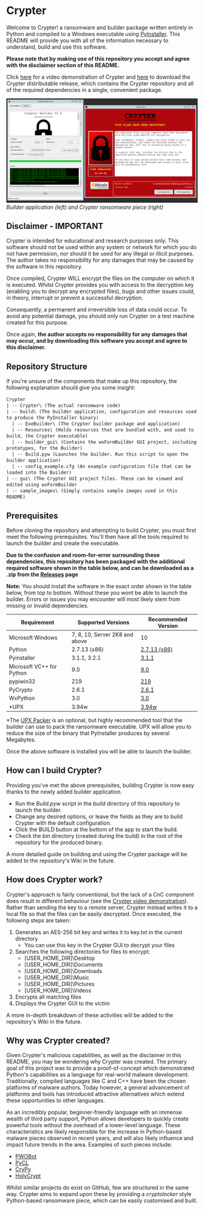# Crypter

Welcome to Crypter! a ransomware and builder package written entirely in Python and compiled to a Windows executable using [PyInstaller](http://www.pyinstaller.org/). This README will provide you with all of the information necessary to understand, build and use this software.

**Please note that by making use of this repository you accept and agree with the disclaimer section of this README.**

Click [here](https://youtu.be/r3jaNHmkkXE) for a video demonstration of Crypter and [here](../../../releases) to download the Crypter distributable release, which contains the Crypter repository and all of the required dependencies in a single, convenient package.

 ![Crypter GUI](sample_images/crypter_package.png)
 *Builder application (left) and Crypter ransomware piece (right)*
 
 
 ## Disclaimer - IMPORTANT
Crypter is intended for educational and research purposes only. This software should not be used within any system or network for which you do not have permission, nor should it be used for any illegal or illicit purposes. The author takes no responsibility for any damages that may be caused by the software in this repository. 

Once compiled, Crypter WILL encrypt the files on the computer on which it is executed. Whilst Crypter provides you with access to the decryption key (enabling you to decrypt any encrypted files), bugs and other issues could, in theory, interrupt or prevent a successful decryption. 

Consequently, a permanent and irreversible loss of data could occur. To avoid any potential damage, you should only run Crypter on a test machine created for this purpose.

Once again, **the author accepts no responsibility for any damages that may occur, and by downloading this software you accept and agree to this disclaimer.**

## Repository Structure
If you're unsure of the components that make up this repository, the following explanation should give you some insight:
```
Crypter
| -- Crypter\ (The actual ransomware code)
| -- build\ (The builder application, configuration and resources used to produce the PyInstaller binary)
  | -- ExeBuilder\ (The Crypter builder package and application)
  | -- Resources\ (Holds resources that are bundled with, and used to build, the Crypter executable)
  | -- builder_gui\ (Contains the wxFormBuilder GUI project, including prototypes, for the Builder)
  | -- Build.pyw (Launches the builder. Run this script to open the builder application)
  | -- config_example.cfg (An example configuration file that can be loaded into the Builder)
| -- gui\ (The Crypter GUI project files. These can be viewed and edited using wxFormBuilder
| -- sample_images\ (Simply contains sample images used in this README)
```

## Prerequisites
Before cloning the repository and attempting to build Crypter, you must first meet the following prerequisites. You'll then have all the tools required to launch the builder and create the executable.

**Due to the confusion and room-for-error surrounding these dependencies, this repository has been packaged with the additional required software shown in the table below, and can be downloaded as a .zip from the [Releases](../../../releases) page**

**Note:** You should install the software in the exact order shown in the table below, from top to bottom. Without these you wont be able to launch the builder. Errors or issues you may encounter will most likely stem from missing or invalid dependencies.

| Requirement | Supported Versions | Recommended Version |
| ----------- | ------------------ | ----------- |
| Microsoft Windows | 7, 8, 10, Server 2K8 and above | 10 |
| Python | 2.7.13 (x86) | [2.7.13 (x86)](https://www.python.org/downloads/release/python-2713/) |
| Pyinstaller | 3.1.1, 3.2.1 | [3.1.1](https://github.com/pyinstaller/pyinstaller/releases/tag/v3.1.1) |
| Microsoft VC++ for Python | 9.0 | [9.0](https://www.microsoft.com/en-gb/download/details.aspx?id=44266) |
| pypiwin32 | 219 | [219](https://sourceforge.net/projects/pywin32/files/pywin32/Build%20219/) |
| PyCrypto | 2.6.1 | [2.6.1](http://www.voidspace.org.uk/python/modules.shtml#pycrypto) |
| WxPython | 3.0 | [3.0](https://sourceforge.net/projects/wxpython/files/wxPython/3.0.0.0/) |
| \*UPX | 3.94w | [3.94w](https://github.com/upx/upx/releases/tag/v3.94) |

\*The [UPX Packer](https://upx.github.io/) is an optional, but highly recommended tool that the builder can use to pack the ransomware executable. UPX will allow you to reduce the size of the binary that PyInstaller produces by several Megabytes.

Once the above software is installed you will be able to launch the builder.

## How can I build Crypter?
Providing you've met the above prerequisites, building Crypter is now easy thanks to the newly added builder application.

- Run the *Build.pyw* script in the *build* directory of this repository to launch the builder.
- Change any desired options, or leave the fields as they are to build Crypter with the default configuration.
- Click the BUILD button at the bottom of the app to start the build.
- Check the *bin* directory (created during the build) in the root of the repository for the produced binary.

A more detailed guide on building and using the Crypter package will be added to the repository's Wiki in the future.

## How does Crypter work?
Crypter's approach is fairly conventional, but the lack of a CnC component does result in different behaviour (see the [Crypter video demonstration](https://youtu.be/r3jaNHmkkXE)). Rather than sending the key to a remote server, Crypter instead writes it to a local file so that the files can be easily decrypted. Once executed, the following steps are taken:

1. Generates an AES-256 bit key and writes it to key.txt in the current directory
    - You can use this key in the Crypter GUI to decrypt your files
2. Searches the following directories for files to encrypt:
    - [USER_HOME_DIR]\Desktop
    - [USER_HOME_DIR]\Documents
    - [USER_HOME_DIR]\Downloads
    - [USER_HOME_DIR]\Music
    - [USER_HOME_DIR]\Pictures
    - [USER_HOME_DIR]\Videos    
3. Encrypts all matching files
4. Displays the Crypter GUI to the victim

A more in-depth breakdown of these activities will be added to the repository's Wiki in the future.

## Why was Crypter created?
Given Crypter's malicious capabilities, as well as the disclaimer in this README, you may be wondering why Crypter was created. The primary goal of this project was to provide a proof-of-concept which demonstrated Python's capabilities as a language for real-world malware development. Traditionally, compiled languages like C and C++ have been the chosen platforms of malware authors. Today however, a general advancement of platforms and tools has introduced attractive alternatives which extend these opportunities to other languages. 

As an incredibly popular, beginner-friendly language with an immense wealth of third party support, Python allows developers to quickly create powerful tools without the overhead of a lower-level language. These characteristics are likely responsible for the increase in Python-based malware pieces observed in recent years, and will also likely influence and impact future trends in the area. Examples of such pieces include:

+ [PWOBot](http://researchcenter.paloaltonetworks.com/2016/04/unit42-python-based-pwobot-targets-european-organizations/)
+ [PyCL](https://www.bleepingcomputer.com/news/security/pycl-ransomware-delivered-via-rig-ek-in-distribution-test/)
+ [CryPy](http://www.zdnet.com/article/python-ransomware-encrypts-files-with-unique-keys-one-at-a-time/)
+ [HolyCrypt](https://www.bleepingcomputer.com/news/security/new-python-ransomware-called-holycrypt-discovered/)

Whilst similar projects do exist on GitHub, few are structured in the same way. Crypter aims to expand upon these by providing a *cryptolocker* style Python-based ransomware piece, which can be easily customised and built.
